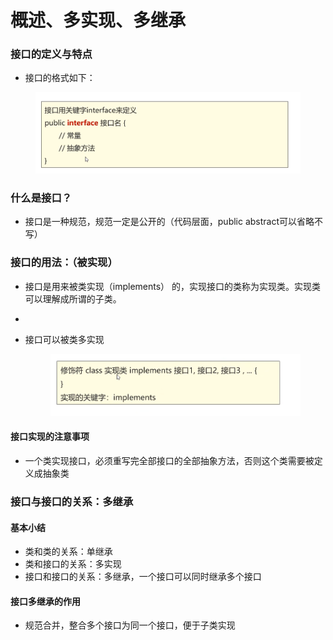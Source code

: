 # 概述、多实现、多继承

### 接口的定义与特点

* 接口的格式如下：

<figure><img src="../.gitbook/assets/image (1).png" alt=""><figcaption></figcaption></figure>

### 什么是接口？

* 接口是一种规范，规范一定是公开的（代码层面，public abstract可以省略不写）

### 接口的用法：（被实现）

* 接口是用来被类实现（implements） 的，实现接口的类称为实现类。实现类可以理解成所谓的子类。
*
*   接口可以被类多实现

    <figure><img src="../.gitbook/assets/image.png" alt=""><figcaption></figcaption></figure>



#### 接口实现的注意事项

* 一个类实现接口，必须重写完全部接口的全部抽象方法，否则这个类需要被定义成抽象类

### 接口与接口的关系：多继承

#### 基本小结

* 类和类的关系：单继承
* 类和接口的关系：多实现
* 接口和接口的关系：多继承，一个接口可以同时继承多个接口

#### 接口多继承的作用

* 规范合并，整合多个接口为同一个接口，便于子类实现
